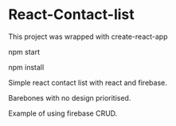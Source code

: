 # React-Contact-list

This project was wrapped with create-react-app

npm start

npm install

Simple react contact list with react and firebase.

Barebones with no design prioritised.

Example of using firebase CRUD.

